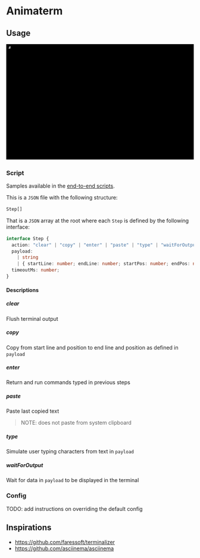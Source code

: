 # Animaterm

## Usage

![demo](./docs/usage.gif)

### Script

Samples available in the [end-to-end scripts](./e2e/).

This is a `JSON` file with the following structure:

```ts
Step[]
```

That is a `JSON` array at the root where each `Step` is defined by the following interface:

```ts
interface Step {
  action: "clear" | "copy" | "enter" | "paste" | "type" | "waitForOutput";
  payload:
    | string
    | { startLine: number; endLine: number; startPos: number; endPos: number };
  timeoutMs: number;
}
```

#### Descriptions

##### clear

Flush terminal output

##### copy

Copy from start line and position to end line and position as defined in `payload`

##### enter

Return and run commands typed in previous steps

##### paste

Paste last copied text

> NOTE: does not paste from system clipboard

##### type

Simulate user typing characters from text in `payload`

##### waitForOutput

Wait for data in `payload` to be displayed in the terminal

### Config

TODO: add instructions on overriding the default config

## Inspirations

- <https://github.com/faressoft/terminalizer>
- <https://github.com/asciinema/asciinema>
